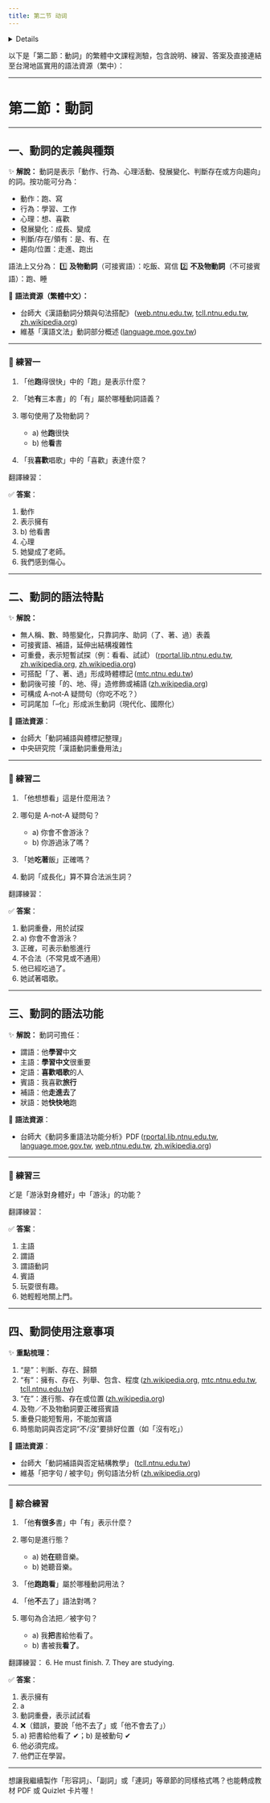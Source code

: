 ```yaml
---
title: 第二节 动词
---
```


<details>

```md

# 第二节 动词

## 一，动词的定义和种类

### （一）

- 表示动作的
- 表示行为的
- 表示心理活动的
- 表示发展变化的
- 表示判断，领有，存在的
- 表示趋向的

### （二）

1. 及物动词
2. 不及物动词

## 二，动词的语法特点

### （一）คำกริยาภาษาจีนไม่มีการเปลี่ยนแปลงรูปคำ

### （二）คำกริยาส่วนใหญ่ ด้านหลังสามารถมีบทกรรมมารองรับได้

### （三）~了，~着，~过

### （四）ด้านหลังคำกริยาสามารถตามด้วยส่วนเสริมชนิดต่างๆได้

### （五）ด้านหลังคำกริยาสามารถตามด้วยส่วนขยายชนิดต่างๆได้

### （六）不，没

### （七）ซ้ำคำได้

### （八）รูปยืนยันกับรูปปฏิเสธวางติดกัน แสดงการถามได้

### （九）~化

## 三，动词的用途

### （一）做谓语

### （二）做主语

### （三）做定语

### （四）做宾语

### （五）做补语

### （六）做状语

## 四，使用动词时需要注意的几个问题

### （一）是

1. 表示判断
2. 表示存在
3. 表示类别

### （二）有

1. 表示领有
2. 表示存在
3. 表示列举
4. 表示包含
5. 表示达到（某个数量）
6. สามารถใช้ร่วมกับคำนามบางคำ ประกอบเป็นวลีที่มีลักษณะคำคุณศัพท์ สื่อความหมายว่าในด้านนั้นๆมีระดับค่อนข้างสูง
   - 很有经验
   - 很有知识
7. บอกความไม่เจาะจง
8. การเปรียบเทียบ

### （三）在

1. 表示存在
2. 表示位置，处所

### （四）关于动词和宾语

### （五）ประเภท "หยุด เริ่มต้น วินิจฉัย"

### （六）~的，~地

### （七）แสคงความรู้สึกนึกคิดสามารถใช้คำกริยาวิเศษแสดงระดับขยายได้

### （八）关于动词重叠

1. รูปแบบการซ้ำคำและการออกเสียง
2. คำกริยาที่ซ้ำคำได้ และไม่ได้
3. ความหมายเพิ่มของคำกริยาซ้ำคำ
4. ข้อควรระวัง
   1. ซ้ำคำแค่เพียงคำกริยาเท่านั้น บทกรรมซ้ำคำไม่ได้
   2. 一
   3. 了

```
</details>

以下是「第二節：動詞」的繁體中文課程測驗，包含說明、練習、答案及直接連結至台灣地區實用的語法資源（繁中）：

---

# 第二節：動詞

---

## 一、動詞的定義與種類

✨ **解說：**
動詞是表示「動作、行為、心理活動、發展變化、判斷存在或方向趨向」的詞。按功能可分為：

* 動作：跑、寫
* 行為：學習、工作
* 心理：想、喜歡
* 發展變化：成長、變成
* 判斷/存在/領有：是、有、在
* 趨向/位置：走進、跑出

語法上又分為：
1️⃣ **及物動詞**（可接賓語）：吃飯、寫信
2️⃣ **不及物動詞**（不可接賓語）：跑、睡

📘 **語法資源（繁體中文）：**

* 台師大《漢語動詞分類與句法搭配》 ([web.ntnu.edu.tw][1], [tcll.ntnu.edu.tw][2], [zh.wikipedia.org][3])
* 維基「漢語文法」動詞部分概述 ([language.moe.gov.tw][4])

---

### 📝 練習一

1. 「他**跑**得很快」中的「跑」是表示什麼？
2. 「她**有**三本書」的「有」屬於哪種動詞語義？
3. 哪句使用了及物動詞？

   * a) 他**跑**很快
   * b) 他**看**書
4. 「我**喜歡**唱歌」中的「喜歡」表達什麼？

翻譯練習：



✅ **答案**：

1. 動作
2. 表示擁有
3. b) 他看書
4. 心理
5. 她變成了老師。
6. 我們感到傷心。

---

## 二、動詞的語法特點

✨ **解說：**

* 無人稱、數、時態變化，只靠詞序、助詞（了、著、過）表義
* 可接賓語、補語，延伸出結構複雜性
* 可重疊，表示短暫試探（例：看看、試試） ([rportal.lib.ntnu.edu.tw][5], [zh.wikipedia.org][6], [zh.wikipedia.org][7])
* 可搭配「了、著、過」形成時體標記 ([mtc.ntnu.edu.tw][8])
* 動詞後可接「的、地、得」造修飾或補語 ([zh.wikipedia.org][6])
* 可構成 A‑not‑A 疑問句（你吃不吃？）
* 可詞尾加「–化」形成派生動詞（現代化、國際化）

📘 **語法資源**：

* 台師大「動詞補語與體標記整理」
* 中央研究院「漢語動詞重疊用法」

---

### 📝 練習二

1. 「他想想看」這是什麼用法？
2. 哪句是 A-not-A 疑問句？

   * a) 你會不會游泳？
   * b) 你游過泳了嗎？
3. 「她**吃著**飯」正確嗎？
4. 動詞「成長化」算不算合法派生詞？

翻譯練習：



✅ **答案**：

1. 動詞重疊，用於試探
2. a) 你會不會游泳？
3. 正確，可表示動態進行
4. 不合法（不常見或不通用）
5. 他已經吃過了。
6. 她試著唱歌。

---

## 三、動詞的語法功能

✨ **解說：**
動詞可擔任：

* 謂語：他**學習**中文
* 主語：**學習中文**很重要
* 定語：**喜歡唱歌**的人
* 賓語：我喜歡**旅行**
* 補語：他**走進去**了
* 狀語：她**快快地**跑

📘 **語法資源**：

* 台師大《動詞多重語法功能分析》PDF ([rportal.lib.ntnu.edu.tw][5], [language.moe.gov.tw][9], [web.ntnu.edu.tw][10], [zh.wikipedia.org][6])

---

### 📝 練習三

ど是「游泳對身體好」中「游泳」的功能？




翻譯練習：



✅ **答案**：

1. 主語
2. 謂語
3. 謂語動詞
4. 賓語
5. 玩耍很有趣。
6. 她輕輕地關上門。

---

## 四、動詞使用注意事項

✨ **重點梳理：**

1. “是”：判斷、存在、歸類
2. “有”：擁有、存在、列舉、包含、程度 ([zh.wikipedia.org][11], [mtc.ntnu.edu.tw][8], [tcll.ntnu.edu.tw][2])
3. “在”：進行態、存在或位置 ([zh.wikipedia.org][7])
4. 及物／不及物動詞要正確搭賓語
5. 重疊只能短暫用，不能加賓語
6. 時態助詞與否定詞“不/沒”要排好位置（如「沒有吃」）

📘 **語法資源**：

* 台師大「動詞補語與否定結構教學」 ([tcll.ntnu.edu.tw][2])
* 維基「把字句 / 被字句」例句語法分析 ([zh.wikipedia.org][3])

---

### 📝 綜合練習

1. 「他**有很多**書」中「有」表示什麼？
2. 哪句是進行態？

   * a) 她**在**聽音樂。
   * b) 她聽音樂。
3. 「他**跑跑看**」屬於哪種動詞用法？
4. 「他**不**去了」語法對嗎？
5. 哪句為合法把／被字句？

   * a) 我**把**書給他看了。
   * b) 書被我**看了**。

翻譯練習：
6\. He must finish.
7\. They are studying.

✅ **答案**：

1. 表示擁有
2. a
3. 動詞重疊，表示試試看
4. ❌（錯誤，要說「他不去了」或「他不會去了」）
5. a) 把書給他看了 ✔；b) 是被動句 ✔
6. 他必須完成。
7. 他們正在學習。

---

想讓我繼續製作「形容詞」、「副詞」或「連詞」等章節的同樣格式嗎？也能轉成教材 PDF 或 Quizlet 卡片喔！

[1]: https://web.ntnu.edu.tw/~lchang/jufafenji_2000.pdf?utm_source=chatgpt.com "[PDF] 試論中文的句法分級 從「得字補語」談起"
[2]: https://www.tcll.ntnu.edu.tw/twnica/downloadfile.php?issue_id=19&paper_id=119&periodicalsPage=2&utm_source=chatgpt.com "[PDF] 台、華語語言接觸下的「有」字句 - 臺灣語文學系"
[3]: https://zh.wikipedia.org/wiki/%E6%8A%8A%E5%AD%97%E5%8F%A5?utm_source=chatgpt.com "把字句"
[4]: https://language.moe.gov.tw/001/Upload/files/site_content/M0001/jb/data1.htm?open=&utm_source=chatgpt.com "資料編－－書目清冊 - 教育部語文成果網"
[5]: https://rportal.lib.ntnu.edu.tw/bitstreams/a7fb5450-0d60-4c88-b247-e6d66762cf1d/download?utm_source=chatgpt.com "[PDF] 漢語動詞分類的句法搭配與教學應用"
[6]: https://zh.wikipedia.org/wiki/%E8%BF%B0%E8%A3%9C%E7%9F%AD%E8%AA%9E?utm_source=chatgpt.com "述補短語"
[7]: https://zh.wikipedia.org/wiki/%E5%AE%8C%E6%95%B4%E4%BD%93?utm_source=chatgpt.com "完整体"
[8]: https://mtc.ntnu.edu.tw/upload_files/resource/download/Contemporary-Chinese/1.pdf?utm_source=chatgpt.com "[PDF] 當代中文課程A Course in Contemporary Chinese - 國語教學中心"
[9]: https://language.moe.gov.tw/files/people_files/%E5%88%9D%E7%A8%BF.pdf?utm_source=chatgpt.com "[PDF] 國語一字多音審訂表（初稿） - 教育部"
[10]: https://web.ntnu.edu.tw/~lchang/separable_2007.pdf?utm_source=chatgpt.com "[PDF] 漢語動賓式離合詞之習得研究 以「投票」和「畢業」為例*"
[11]: https://zh.wikipedia.org/wiki/%E7%9F%B3%E5%B1%8F%E8%A9%B1?utm_source=chatgpt.com "石屏話"
